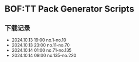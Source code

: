 # BOF:TT Pack Generator Scripts

## 下载记录

- 2024.10.13 19:00 no.1-no.10
- 2024.10.13 23:00 no.11-no.70
- 2024.10.14 01:00 no.71-no.135
- 2024.10.14 09:00 no.135-no.220
